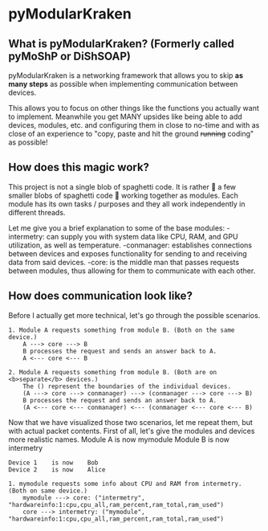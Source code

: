 # pyModularKraken
## What is pyModularKraken? (Formerly called pyMoShP or DiShSOAP)

pyModularKraken is a networking framework that allows you to skip **as many steps** as possible when implementing communication between devices.

This allows you to focus on other things like the functions you actually want to implement.
Meanwhile you get MANY upsides like being able to add devices, modules, etc. and configuring them in close to no-time and with as close of an experience to "copy, paste and hit the ground ~~running~~ coding" as possible!

## How does this magic work?
This project is not a single blob of spaghetti code. It is rather 🌠 a few smaller blobs of spaghetti code 🌠 working together as modules.
Each module has its own tasks / purposes and they all work independently in different threads.

Let me give you a brief explanation to some of the base modules:
-intermetry: can supply you with system data like CPU, RAM, and GPU utilization, as well as temperature.
-conmanager: establishes connections between devices and exposes functionality for sending to and receiving data from said devices.
-core: is the middle man that passes requests between modules, thus allowing for them to communicate with each other.

## How does communication look like?
Before I actually get more technical, let's go through the possible scenarios.

	1. Module A requests something from module B. (Both on the same device.)
		A ---> core ---> B
		B processes the request and sends an answer back to A.
		A <--- core <--- B

	2. Module A requests something from module B. (Both are on <b>separate</b> devices.)
		The () represent the boundaries of the individual devices.
		(A ---> core ---> conmanager) ---> (conmanager ---> core ---> B)
		B processes the request and sends an answer back to A.
		(A <--- core <--- conmanager) <--- (conmanager <--- core <--- B)

Now that we have visualized those two scenarios, let me repeat them, but with actual packet contents.
First of all, let's give the modules and devices more realistic names.
	Module A    is now    mymodule
	Module B    is now    intermetry
	
	Device 1    is now    Bob
	Device 2    is now    Alice

	1. mymodule requests some info about CPU and RAM from intermetry. (Both on same device.)
		mymodule ---> core: ("intermetry", "hardwareinfo:1:cpu,cpu_all,ram_percent,ram_total,ram_used")
		core ---> intermetry: ("mymodule", "hardwareinfo:1:cpu,cpu_all,ram_percent,ram_total,ram_used")
		
